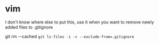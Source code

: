 # vim

I don't know where else to put this, use it when you want to remove newly added files to
.gitignore

git rm --cached `git ls-files -i -c --exclude-from=.gitignore`
